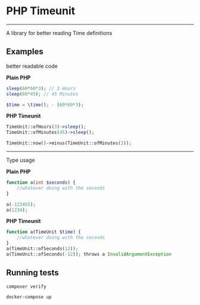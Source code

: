 # PHP Timeunit

---

A library for better reading Time definitions 

## Examples
better readable code

__Plain PHP__
```php
sleep(60*60*3); // 3 Hours
sleep(60*45); // 45 Minutes

$time = \time(); - (60*60*3);
```

__PHP Timeunit__
```php
TimeUnit::ofHours(3)->sleep();
TimeUnit::ofMinutes(45)->sleep();

TimeUnit::now()->minus(TimeUnit::ofMinutes(3));
```
---

Type usage

__Plain PHP__
```php
function a(int $seconds) {
    //whatever doing with the seconds
}

a(-123455);
a(1234);
```

__PHP Timeunit__
```php
function a(TimeUnit $time) {
    //whatever doing with the seconds
}
a(TimeUnit::ofSeconds(12));
a(TimeUnit::ofSeconds(-12)); throws a InvalidArgumentException
```

## Running tests
```shell
composer verify
```

```shell
docker-compose up
```